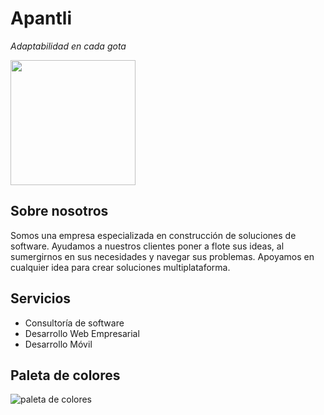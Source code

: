 # Apantli
*Adaptabilidad en cada gota*

<img src="https://github.com/user-attachments/assets/6463f2f7-2745-438a-8b1c-4e57896ff054" height=200 />

## Sobre nosotros
Somos una empresa especializada en construcción de soluciones de software. Ayudamos a nuestros clientes poner a flote sus ideas, al sumergirnos en sus necesidades y navegar sus problemas. Apoyamos en cualquier idea para crear soluciones multiplataforma. 

## Servicios
- Consultoría de software
- Desarrollo Web Empresarial
- Desarrollo Móvil


## Paleta de colores
![paleta de colores](https://github.com/user-attachments/assets/bc158f9c-a668-4e47-8ce0-6d19183b16fc)
